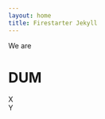 ```yaml
---
layout: home
title: Firestarter Jekyll
---
```


We are
# DUM

<div class="pull-up pull-right fixed x">X</div>
<div class="pull-up pull-right fixed y">Y</div>